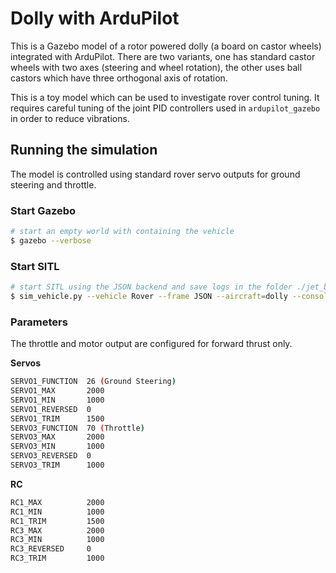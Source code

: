 # Dolly with ArduPilot

This is a Gazebo model of a rotor powered dolly (a board on castor wheels) integrated with ArduPilot.
There are two variants, one has standard castor wheels with two axes (steering and wheel rotation),
the other uses ball castors which have three orthogonal axis of rotation.

This is a toy model which can be used to investigate rover control tuning. It requires
careful tuning of the joint PID controllers used in `ardupilot_gazebo` in order to reduce
vibrations.

## Running the simulation

The model is controlled using standard rover servo outputs for ground steering and throttle. 

### Start Gazebo

```bash
# start an empty world with containing the vehicle
$ gazebo --verbose 
```

### Start SITL

```bash
# start SITL using the JSON backend and save logs in the folder ./jet_boat
$ sim_vehicle.py --vehicle Rover --frame JSON --aircraft=dolly --console --map
```

### Parameters

The throttle and motor output are configured for forward thrust only.

**Servos**

```bash
SERVO1_FUNCTION  26 (Ground Steering)
SERVO1_MAX       2000
SERVO1_MIN       1000
SERVO1_REVERSED  0
SERVO1_TRIM      1500
SERVO3_FUNCTION  70 (Throttle)
SERVO3_MAX       2000
SERVO3_MIN       1000
SERVO3_REVERSED  0
SERVO3_TRIM      1000
```

**RC**

```bash
RC1_MAX          2000
RC1_MIN          1000
RC1_TRIM         1500
RC3_MAX          2000
RC3_MIN          1000
RC3_REVERSED     0
RC3_TRIM         1000
```
